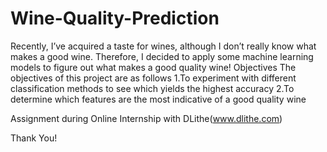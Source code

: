 # Wine-Quality-Prediction
Recently, I’ve acquired a taste for wines, although I don’t really know what makes a good wine. Therefore, I decided to apply some machine learning models to figure out what makes a good quality wine!
Objectives
The objectives of this project are as follows
1.To experiment with different classification methods to see which yields the highest accuracy
2.To determine which features are the most indicative of a good quality wine

Assignment during Online Internship with DLithe(www.dlithe.com)

Thank You!
